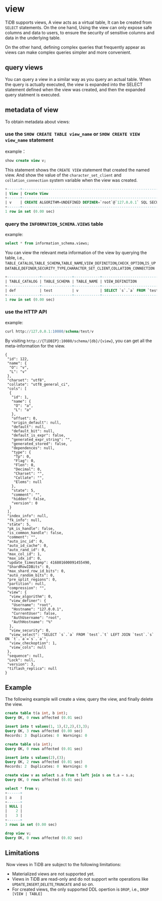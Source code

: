 # view

TiDB supports views, A view acts as a virtual table,  It can be created from `SELECT`  statements. On the one hand, Using the view can only expose safe columns and data to users, to ensure the security of sensitive columns and data in the underlying table.

On the other hand, defining complex queries that frequently appear as views can make complex queries simpler and more convenient.

## query views

You can query a view in a similar way as you query an actual table. When the query is actually executed, the view is expanded into the SELECT statement defined when the view was created, and then the expanded query statment is executed.

## metadata of view

To obtain metadata about views:

### use the `SHOW CREATE TABLE view_name` or `SHOW CREATE VIEW view_name` statement

example：

```sql
show create view v;
```

This statement shows the `CREATE VIEW` statement that created the named view. And show the value of the `character_set_client` and `collation_connection` system variable when the view was created.

```sql
+------+---------------------------------------------------------------------------------------------------------------------------------------------------------------------+----------------------+----------------------+
| View | Create View                                                                                                                                                         | character_set_client | collation_connection |
+------+---------------------------------------------------------------------------------------------------------------------------------------------------------------------+----------------------+----------------------+
| v    | CREATE ALGORITHM=UNDEFINED DEFINER=`root`@`127.0.0.1` SQL SECURITY DEFINER VIEW `v` (`a`) AS SELECT `s`.`a` FROM `test`.`t` LEFT JOIN `test`.`s` ON `t`.`a`=`s`.`a` | utf8                 | utf8_general_ci      |
+------+---------------------------------------------------------------------------------------------------------------------------------------------------------------------+----------------------+----------------------+
1 row in set (0.00 sec)
```

### query the `INFORMATION_SCHEMA.VIEWS` table

example:

```sql
select * from information_schema.views;
```

You can view the relevant meta information of the view by querying the table,  i.e., `TABLE_CATALOG`,`TABLE_SCHEMA`,`TABLE_NAME`,`VIEW_DEFINITION`,`CHECK_OPTION`,`IS_UPDATABLE`,`DEFINER`,`SECURITY_TYPE`,`CHARACTER_SET_CLIENT`,`COLLATION_CONNECTION`

```sql
+---------------+--------------+------------+------------------------------------------------------------------------+--------------+--------------+----------------+---------------+----------------------+----------------------+
| TABLE_CATALOG | TABLE_SCHEMA | TABLE_NAME | VIEW_DEFINITION                                                        | CHECK_OPTION | IS_UPDATABLE | DEFINER        | SECURITY_TYPE | CHARACTER_SET_CLIENT | COLLATION_CONNECTION |
+---------------+--------------+------------+------------------------------------------------------------------------+--------------+--------------+----------------+---------------+----------------------+----------------------+
| def           | test         | v          | SELECT `s`.`a` FROM `test`.`t` LEFT JOIN `test`.`s` ON `t`.`a`=`s`.`a` | CASCADED     | NO           | root@127.0.0.1 | DEFINER       | utf8                 | utf8_general_ci      |
+---------------+--------------+------------+------------------------------------------------------------------------+--------------+--------------+----------------+---------------+----------------------+----------------------+
1 row in set (0.00 sec)
```

### use the HTTP API

example:

```sql
curl http://127.0.0.1:10080/schema/test/v
```

By visiting `http://{TiDBIP}:10080/schema/{db}/{view}`, you can  get all the meta-information for the view.

```shell
{
 "id": 122,
 "name": {
  "O": "v",
  "L": "v"
 },
 "charset": "utf8",
 "collate": "utf8_general_ci",
 "cols": [
  {
   "id": 1,
   "name": {
    "O": "a",
    "L": "a"
   },
   "offset": 0,
   "origin_default": null,
   "default": null,
   "default_bit": null,
   "default_is_expr": false,
   "generated_expr_string": "",
   "generated_stored": false,
   "dependences": null,
   "type": {
    "Tp": 0,
    "Flag": 0,
    "Flen": 0,
    "Decimal": 0,
    "Charset": "",
    "Collate": "",
    "Elems": null
   },
   "state": 5,
   "comment": "",
   "hidden": false,
   "version": 0
  }
 ],
 "index_info": null,
 "fk_info": null,
 "state": 5,
 "pk_is_handle": false,
 "is_common_handle": false,
 "comment": "",
 "auto_inc_id": 0,
 "auto_id_cache": 0,
 "auto_rand_id": 0,
 "max_col_id": 1,
 "max_idx_id": 0,
 "update_timestamp": 416801600091455490,
 "ShardRowIDBits": 0,
 "max_shard_row_id_bits": 0,
 "auto_random_bits": 0,
 "pre_split_regions": 0,
 "partition": null,
 "compression": "",
 "view": {
  "view_algorithm": 0,
  "view_definer": {
   "Username": "root",
   "Hostname": "127.0.0.1",
   "CurrentUser": false,
   "AuthUsername": "root",
   "AuthHostname": "%"
  },
  "view_security": 0,
  "view_select": "SELECT `s`.`a` FROM `test`.`t` LEFT JOIN `test`.`s` ON `t`.`a`=`s`.`a`",
  "view_checkoption": 1,
  "view_cols": null
 },
 "sequence": null,
 "Lock": null,
 "version": 3,
 "tiflash_replica": null
}
```

## Example

The following example will create a view, query the view, and finally delete the view.

```sql
create table t(a int, b int);
Query OK, 0 rows affected (0.01 sec)
```

```sql
insert into t values(1, 1),(2,2),(3,3);
Query OK, 3 rows affected (0.00 sec)
Records: 3  Duplicates: 0  Warnings: 0
```

```sql
create table s(a int);
Query OK, 0 rows affected (0.01 sec)
```

```sql
insert into s values(2),(3);
Query OK, 2 rows affected (0.01 sec)
Records: 2  Duplicates: 0  Warnings: 0
```

```sql
create view v as select s.a from t left join s on t.a = s.a;
Query OK, 0 rows affected (0.01 sec)
```

```sql
select * from v;
+------+
| a    |
+------+
| NULL |
|    2 |
|    3 |
+------+
3 rows in set (0.00 sec)
```

```sql
drop view v;
Query OK, 0 rows affected (0.02 sec)
```

## Limitations

 Now views in TiDB are subject to the following limitations:

* Materialized views are not supported yet.
* Views in TiDB are read-only and do not support write operations like  `UPDATE`,`INSERT`,`DELETE`,`TRUNCATE` and so on.
* For created views,  the only supported DDL opertion is `DROP`, i.e., `DROP [VIEW | TABLE]`
